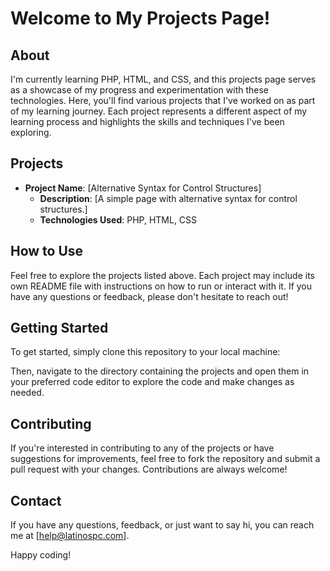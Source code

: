 # Welcome to My Projects Page!

## About

I'm currently learning PHP, HTML, and CSS, and this projects page serves as a showcase of my progress and experimentation with these technologies. Here, you'll find various projects that I've worked on as part of my learning journey. Each project represents a different aspect of my learning process and highlights the skills and techniques I've been exploring.

## Projects

- **Project Name**: [Alternative Syntax for Control Structures]
  - **Description**: [A simple page with alternative syntax for control structures.]
  - **Technologies Used**: PHP, HTML, CSS

<!--(Repeat the above structure for each project)-->

## How to Use

Feel free to explore the projects listed above. Each project may include its own README file with instructions on how to run or interact with it. If you have any questions or feedback, please don't hesitate to reach out!

## Getting Started

To get started, simply clone this repository to your local machine:

Then, navigate to the directory containing the projects and open them in your preferred code editor to explore the code and make changes as needed.

## Contributing

If you're interested in contributing to any of the projects or have suggestions for improvements, feel free to fork the repository and submit a pull request with your changes. Contributions are always welcome!

## Contact

If you have any questions, feedback, or just want to say hi, you can reach me at [help@latinospc.com].

Happy coding!

